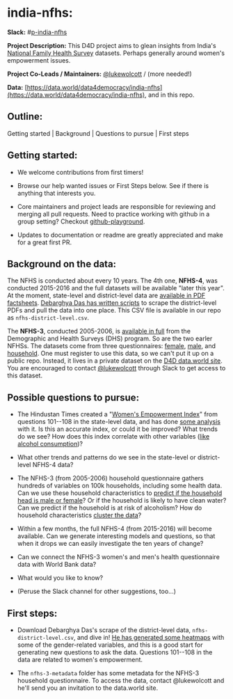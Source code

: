 # india-nfhs:

**Slack:** #[p-india-nfhs](https://datafordemocracy.slack.com/messages/p-india-nfhs)

**Project Description:** This D4D project aims to glean insights from India's [National Family Health Survey](http://rchiips.org/nfhs/factsheet_NFHS-4.shtml) datasets.  Perhaps generally around women's empowerment issues.


**Project Co-Leads / Maintainers:** [@lukewolcott](https://datafordemocracy.slack.com/messages/@lukewolcott/) / (more needed!)

**Data:** [https://data.world/data4democracy/india-nfhs](https://data.world/data4democracy/india-nfhs), and in this repo.

## Outline:

Getting started | Background | Questions to pursue | First steps

## Getting started:

* We welcome contributions from first timers!

* Browse our help wanted issues or First Steps below. See if there is anything that interests you.

* Core maintainers and project leads are responsible for reviewing and merging all pull requests. Need to practice working with github in a group setting? Checkout [github-playground](https://github.com/Data4Democracy/github-playground).

* Updates to documentation or readme are greatly appreciated and make for a great first PR.


## Background on the data:

The NFHS is conducted about every 10 years.  The 4th one, **NFHS-4**, was conducted 2015-2016 and the full datasets will be available "later this year".  At the moment, state-level and district-level data are [available in PDF factsheets](http://rchiips.org/nfhs/factsheet_NFHS-4.shtml).  [Debarghya Das has written scripts](https://github.com/deedy/india-nfhs4) to scrape the district-level PDFs and pull the data into one place.  This CSV file is available in our repo as `nfhs-district-level.csv`.

The **NFHS-3**, conducted 2005-2006, is [available in full](http://www.dhsprogram.com/what-we-do/survey/survey-display-264.cfm) from the Demographic and Health Surveys (DHS) program.  So are the two earler NFHSs.  The datasets come from three questionnaires: [female](http://rchiips.org/NFHS/NFHS4/schedules/NFHS-4Womans.pdf), [male](http://rchiips.org/NFHS/NFHS4/schedules/NFHS-4Mans.pdf), and [household](http://rchiips.org/NFHS/NFHS4/schedules/NFHS-4Household.pdf).  One must register to use this data, so we can't put it up on a public repo.  Instead, it lives in a private dataset on the [D4D data.world site](https://data.world/data4democracy).  You are encouraged to contact [@lukewolcott](https://datafordemocracy.slack.com/messages/@lukewolcott/) through Slack to get access to this dataset.

## Possible questions to pursue:

* The Hindustan Times created a "[Women's Empowerment Index](https://github.com/HindustanTimesLabs/women-empowerment-index)" from questions 101--108 in the state-level data, and has done [some analysis](http://www.hindustantimes.com/interactives/women-empowerment-index/) with it.  Is this an accurate index, or could it be improved?  What trends do we see? How does this index correlate with other variables ([like alcohol consumption](https://lukewolcott.github.io/InTheResistance/Week15/IndiaAlcoholWomenEmpowerment.html))?

* What other trends and patterns do we see in the state-level or district-level NFHS-4 data?

* The NFHS-3 (from 2005-2006) household questionnaire gathers hundreds of variables on 100k households, including some health data.  Can we use these household characteristics to [predict if the household head is male or female](https://lukewolcott.github.io/InTheResistance/Week20/NFHS-DHS-V-v3.html)?  Or if the household is likely to have clean water?  Can we predict if the household is at risk of alcoholism?  How do household characteristics [cluster the data](https://lukewolcott.github.io/InTheResistance/Week19/NFHS-DHS-V.html)?

* Within a few months, the full NFHS-4 (from 2015-2016) will become available.  Can we generate interesting models and questions, so that when it drops we can easily investigate the ten years of change?

* Can we connect the NFHS-3 women's and men's health questionnaire data with World Bank data?

* What would you like to know?

* (Peruse the Slack channel for other suggestions, too...)

## First steps:

* Download Debarghya Das's scrape of the district-level data, `nfhs-district-level.csv`, and dive in!  [He has generated some heatmaps](http://debarghyadas.com/writes/nfhs-4/) with some of the gender-related variables, and this is a good start for generating new questions to ask the data.  Questions 101--108 in the data are related to women's empowerment.

* The `nfhs-3-metadata` folder has some metadata for the NFHS-3 household questionnaire.  To access the data, contact @lukewolcott and he'll send you an invitation to the data.world site.

